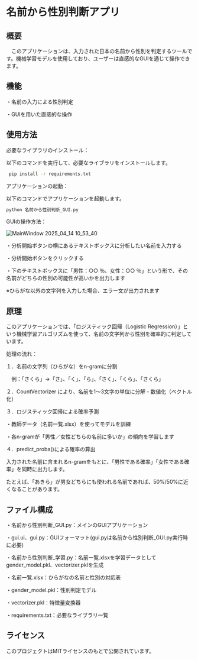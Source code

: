 # 名前から性別判断アプリ
## 概要
　このアプリケーションは、入力された日本の名前から性別を判定するツールです。機械学習モデルを使用しており、ユーザーは直感的なGUIを通じて操作できます。​

## 機能
・名前の入力による性別判定​

・GUIを用いた直感的な操作​

## 使用方法
必要なライブラリのインストール：

以下のコマンドを実行して、必要なライブラリをインストールします。

```bash
 pip install -r requirements.txt
```

アプリケーションの起動：

以下のコマンドでアプリケーションを起動します。

```bash
python 名前から性別判断_GUI.py
```

GUIの操作方法：

![MainWindow 2025_04_14 10_53_40](https://github.com/user-attachments/assets/91e99106-c0f2-4939-8df9-67d74837db8e)

・分析開始ボタンの横にあるテキストボックスに分析したい名前を入力する

・分析開始ボタンをクリックする

・下のテキストボックスに「男性：○○ ％、女性：○○ ％」という形で、その名前がどちらの性別の可能性が高いかを出力します

※ひらがな以外の文字列を入力した場合、エラー文が出力されます

## 原理

このアプリケーションでは、「ロジスティック回帰（Logistic Regression）」という機械学習アルゴリズムを使って、名前の文字列から性別を確率的に判定しています。

処理の流れ：

１．名前の文字列（ひらがな）をn-gramに分割

　例：「さくら」→「さ」、「く」、「ら」、「さく」、「くら」、「さくら」

２．CountVectorizer により、名前を1〜3文字の単位に分解・数値化（ベクトル化）

３．ロジスティック回帰による確率予測

・教師データ（名前一覧.xlsx）を使ってモデルを訓練

・各n-gramが「男性／女性どちらの名前に多いか」の傾向を学習します

４．predict_proba()による確率の算出

入力された名前に含まれるn-gramをもとに、「男性である確率」「女性である確率」を同時に出力します。

たとえば、「あきら」が男女どちらにも使われる名前であれば、50%/50%に近くなることがあります。

## ファイル構成

・名前から性別判断_GUI.py：​メインのGUIアプリケーション​

・gui.ui、gui.py：GUIフォーマット(gui.pyは名前から性別判断_GUI.py実行時に必要)

・名前から性別判断_学習.py：名前一覧.xlsxを学習データとしてgender_model.pkl、vectorizer.pklを生成

・名前一覧.xlsx：ひらがなの名前と性別の対応表

・gender_model.pkl：​性別判定モデル​

・vectorizer.pkl：​特徴量変換器​

・requirements.txt：​必要なライブラリ一覧​

## ライセンス
このプロジェクトはMITライセンスのもとで公開されています。​




